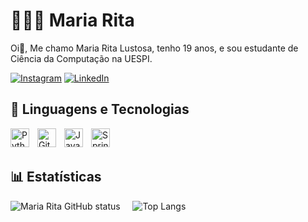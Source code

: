 # 👩🏾‍💻 Maria Rita

Oi🥰, Me chamo Maria Rita Lustosa, tenho 19 anos, e sou estudante de Ciência da Computação na UESPI.

[![Instagram](https://img.shields.io/badge/Instagram-E4405F?style=for-the-badge&logo=instagram&logoColor=white)](https://www.instagram.com/lusstosaa/?hl=pt-br)
[![LinkedIn](https://img.shields.io/badge/LinkedIn-0077B5?style=for-the-badge&logo=linkedin&logoColor=white)](https://www.linkedin.com/in/maria-rita-lustosa-50b7b82a9/)

## 🤖 Linguagens e Tecnologias
 <img 
    align="left" 
    alt="Python" 
    title="Python"
    width="30px" 
    style="padding-right: 10px;" 
    src="https://cdn.jsdelivr.net/gh/devicons/devicon@latest/icons/python/python-original.svg" 
/>
<img 
    align="left" 
    alt="Git" 
    title="Git"
    width="30px" 
    style="padding-right: 10px;" 
    src="https://cdn.jsdelivr.net/gh/devicons/devicon@latest/icons/git/git-original.svg" 
/>
<img 
    align="left" 
    alt="Java"
    title="Java" 
    width="30px" 
    style="padding-right: 10px;" 
    src="https://cdn.jsdelivr.net/gh/devicons/devicon@latest/icons/java/java-original.svg" 
/>

<img 
  align="left" 
  alt="Spring Boot" 
  title="Spring Boot" 
  width="30px" 
  style="padding-right: 10px;" 
src="https://cdn.jsdelivr.net/gh/devicons/devicon@latest/icons/spring/spring-original.svg"
  />
  
<br/>
<br/>

## 📊 Estatísticas

![Maria Rita GitHub status](https://github-readme-stats.vercel.app/api?username=mariaritalustosa&show_icons=true&theme=tokyonight) &nbsp;&nbsp;&nbsp;
![Top Langs](https://github-readme-stats.vercel.app/api/top-langs/?username=mariaritalustosa&theme=tokyonight&layout=compact&custom_title=Linguagens)
